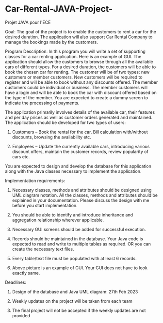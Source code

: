 # Car-Rental-JAVA-Project-
Projet JAVA pour l'ECE

Goal:
The goal of the project is to enable the customers to rent a car for the desired
duration. The application will also support Car Rental Company to manage the
bookings made by the customers.

Program Description:
In this program you will write a set of supporting classes for a car renting
application. Here is an example of GUI.
The application should allow the customers to browse through all the available
cars of different types. For a desired duration, the customers will be able to book
the chosen car for renting.
The customer will be of two types: new customers or member customers. New
customers will be required to register and will be able to book without any
discounts offered. The member customers could be individual or business. The
member customers will have a login and will be able to book the car with discount
offered based on the type of the member.
You are expected to create a dummy screen to indicate the processing of
payments.

The application primarily involves details of the available car, their features and
per day prices as well as customer orders generated and maintained.
The application should be developed for two types of users:

1. Customers – Book the rental for the car, Bill calculation with/without
discounts, browsing the availability etc.

2. Employees – Update the currently available cars, introducing various
discount offers, maintain the customer records, review popularity of
cars etc.

You are expected to design and develop the database for this application along
with the Java classes necessary to implement the application.


Implementation requirements:

1. Necessary classes, methods and attributes should be designed using UML
diagram notation. All the classes, methods and attributes should be
explained in your documentation. Please discuss the design with me before
you start implementation.

2. You should be able to identify and introduce inheritance and aggregation
relationship wherever applicable.

3. Necessary GUI screens should be added for successful execution.

4. Records should be maintained in the database. Your Java code is expected
to read and write to multiple tables as required. OR you can create the
necessary text files.

5. Every table/text file must be populated with at least 6 records.

6. Above picture is an example of GUI. Your GUI does not have to look
exactly same.


Deadlines:

1. Design of the database and Java UML diagram: 27th Feb 2023

2. Weekly updates on the project will be taken from each team

3. The final project will not be accepted if the weekly updates are not
provided
